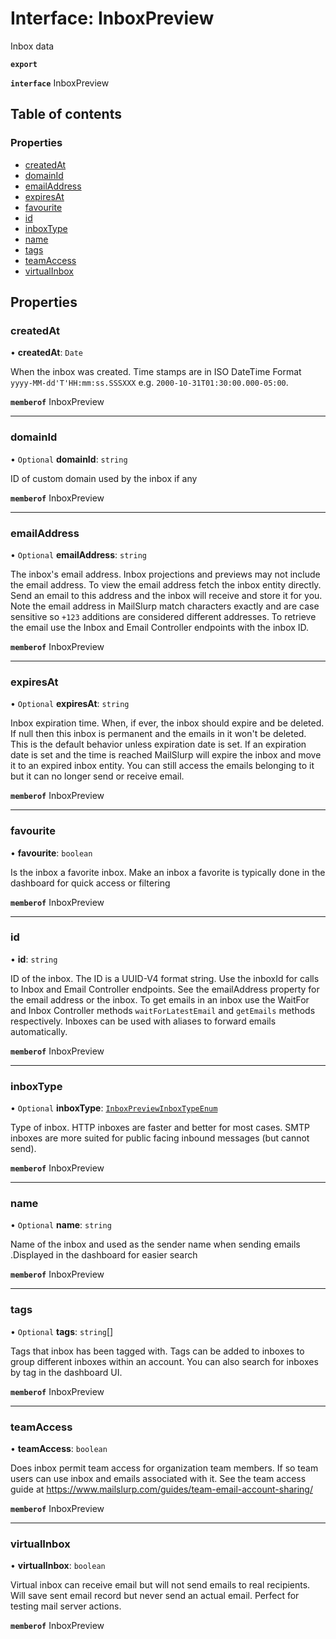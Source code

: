 # Interface: InboxPreview

Inbox data

**`export`**

**`interface`** InboxPreview

## Table of contents

### Properties

- [createdAt](InboxPreview.md#createdat)
- [domainId](InboxPreview.md#domainid)
- [emailAddress](InboxPreview.md#emailaddress)
- [expiresAt](InboxPreview.md#expiresat)
- [favourite](InboxPreview.md#favourite)
- [id](InboxPreview.md#id)
- [inboxType](InboxPreview.md#inboxtype)
- [name](InboxPreview.md#name)
- [tags](InboxPreview.md#tags)
- [teamAccess](InboxPreview.md#teamaccess)
- [virtualInbox](InboxPreview.md#virtualinbox)

## Properties

### <a id="createdat" name="createdat"></a> createdAt

• **createdAt**: `Date`

When the inbox was created. Time stamps are in ISO DateTime Format `yyyy-MM-dd'T'HH:mm:ss.SSSXXX` e.g. `2000-10-31T01:30:00.000-05:00`.

**`memberof`** InboxPreview

___

### <a id="domainid" name="domainid"></a> domainId

• `Optional` **domainId**: `string`

ID of custom domain used by the inbox if any

**`memberof`** InboxPreview

___

### <a id="emailaddress" name="emailaddress"></a> emailAddress

• `Optional` **emailAddress**: `string`

The inbox's email address. Inbox projections and previews may not include the email address. To view the email address fetch the inbox entity directly. Send an email to this address and the inbox will receive and store it for you. Note the email address in MailSlurp match characters exactly and are case sensitive so `+123` additions are considered different addresses. To retrieve the email use the Inbox and Email Controller endpoints with the inbox ID.

**`memberof`** InboxPreview

___

### <a id="expiresat" name="expiresat"></a> expiresAt

• `Optional` **expiresAt**: `string`

Inbox expiration time. When, if ever, the inbox should expire and be deleted. If null then this inbox is permanent and the emails in it won't be deleted. This is the default behavior unless expiration date is set. If an expiration date is set and the time is reached MailSlurp will expire the inbox and move it to an expired inbox entity. You can still access the emails belonging to it but it can no longer send or receive email.

**`memberof`** InboxPreview

___

### <a id="favourite" name="favourite"></a> favourite

• **favourite**: `boolean`

Is the inbox a favorite inbox. Make an inbox a favorite is typically done in the dashboard for quick access or filtering

**`memberof`** InboxPreview

___

### <a id="id" name="id"></a> id

• **id**: `string`

ID of the inbox. The ID is a UUID-V4 format string. Use the inboxId for calls to Inbox and Email Controller endpoints. See the emailAddress property for the email address or the inbox. To get emails in an inbox use the WaitFor and Inbox Controller methods `waitForLatestEmail` and `getEmails` methods respectively. Inboxes can be used with aliases to forward emails automatically.

**`memberof`** InboxPreview

___

### <a id="inboxtype" name="inboxtype"></a> inboxType

• `Optional` **inboxType**: [`InboxPreviewInboxTypeEnum`](../enums/InboxPreviewInboxTypeEnum.md)

Type of inbox. HTTP inboxes are faster and better for most cases. SMTP inboxes are more suited for public facing inbound messages (but cannot send).

**`memberof`** InboxPreview

___

### <a id="name" name="name"></a> name

• `Optional` **name**: `string`

Name of the inbox and used as the sender name when sending emails .Displayed in the dashboard for easier search

**`memberof`** InboxPreview

___

### <a id="tags" name="tags"></a> tags

• `Optional` **tags**: `string`[]

Tags that inbox has been tagged with. Tags can be added to inboxes to group different inboxes within an account. You can also search for inboxes by tag in the dashboard UI.

**`memberof`** InboxPreview

___

### <a id="teamaccess" name="teamaccess"></a> teamAccess

• **teamAccess**: `boolean`

Does inbox permit team access for organization team members. If so team users can use inbox and emails associated with it. See the team access guide at https://www.mailslurp.com/guides/team-email-account-sharing/

**`memberof`** InboxPreview

___

### <a id="virtualinbox" name="virtualinbox"></a> virtualInbox

• **virtualInbox**: `boolean`

Virtual inbox can receive email but will not send emails to real recipients. Will save sent email record but never send an actual email. Perfect for testing mail server actions.

**`memberof`** InboxPreview
